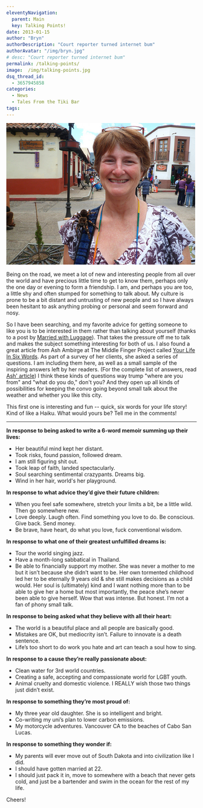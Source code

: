 ```yaml
---
eleventyNavigation:
  parent: Main
  key: Talking Points!
date: 2013-01-15
author: "Bryn"
authorDescription: "Court reporter turned internet bum"
authorAvatar: "/img/bryn.jpg"
# desc: "Court reporter turned internet bum"
permalink: /talking-points/
image:  /img/talking-points.jpg
dsq_thread_id:
  - 3657945858
categories:
  - News
  - Tales From the Tiki Bar
tags:
---
```

![spider](/img/2012/10/spider.jpg)

Being on the road, we meet a lot of new and interesting people from all over the world and have precious little time to get to know them, perhaps only the one day or evening to form a friendship. I am, and perhaps you are too, a little shy and often stumped for something to talk about. My culture is prone to be a bit distant and untrusting of new people and so I have always been hesitant to ask anything probing or personal and seem forward and nosy.

So I have been searching, and my favorite advice for getting someone to like you is to be interested in them rather than talking about yourself (thanks to a post by <a title="Married With Luggage" href="https://www.marriedwithluggage.com/2012/12/12/be-interested-really-interested/" target="_blank">Married with Luggage</a>). That takes the pressure off me to talk and makes the subject something interesting for both of us. I also found a great article from Ash Ambirge at The Middle Finger Project called <a title="Your Life in Six Words" href="https://www.themiddlefingerproject.org/your-life-in-6-words/" target="_blank">Your Life In Six Words</a>. As part of a survey of her clients, she asked a series of questions. I am including them here, as well as a small sample of the inspiring answers left by her readers. (For the complete list of answers, read <a title="Your Life in Six Words" href="https://www.themiddlefingerproject.org/your-life-in-6-words/" target="_blank">Ash' article</a>) I think these kinds of questions way trump "where are you from" and "what do you do," don't you? And they open up all kinds of possibilities for keeping the convo going beyond small talk about the weather and whether you like this city.

This first one is interesting and fun -- quick, six words for your life story! Kind of like a Haiku. What would yours be? Tell me in the comments!

* * *

**In response to being asked to write a 6-word memoir summing up their lives:**

  * Her beautiful mind kept her distant.
  * Took risks, found passion, followed dream.
  * I am still figuring shit out.
  * Took leap of faith, landed spectacularly.
  * Soul searching sentimental crazypants. Dreams big.
  * Wind in her hair, world's her playground.

**In response to what advice they’d give their future children:**

  * When you feel safe somewhere, stretch your limits a bit, be a little wild. Then go somewhere new.
  * Love deeply. Laugh often. Find something you love to do. Be conscious. Give back. Send money.
  * Be brave, have heart, do what you love, fuck conventional wisdom.

**In response to what one of their greatest unfulfilled dreams is:**

  * Tour the world singing jazz.
  * Have a month-long sabbatical in Thailand.
  * Be able to financially support my mother. She was never a mother to me but it isn’t because she didn’t want to be. Her own tormented childhood led her to be eternally 9 years old & she still makes decisions as a child would. Her soul is (ultimately) kind and I want nothing more than to be able to give her a home but most importantly, the peace she’s never been able to give herself. Wow that was intense. But honest. I’m not a fan of phony small talk.

**In response to being asked what they believe with all their heart:**

  * The world is a beautiful place and all people are basically good.
  * Mistakes are OK, but mediocrity isn’t. Failure to innovate is a death sentence.
  * Life’s too short to do work you hate and art can teach a soul how to sing.

**In response to a cause they’re really passionate about:**

  * Clean water for 3rd world countries.
  * Creating a safe, accepting and compassionate world for LGBT youth.
  * Animal cruelty and domestic violence. I REALLY wish those two things just didn’t exist.

**In response to something they’re most proud of:**

  * My three year old daughter. She is so intelligent and bright.
  * Co-writing my uni’s plan to lower carbon emissions.
  * My motorcycle adventures. Vancouver CA to the beaches of Cabo San Lucas.

**In response to something they wonder if:**

  * My parents will ever move out of South Dakota and into civilization like I did.
  * I should have gotten married at 22.
  * I should just pack it in, move to somewhere with a beach that never gets cold, and just be a bartender and swim in the ocean for the rest of my life.

Cheers!